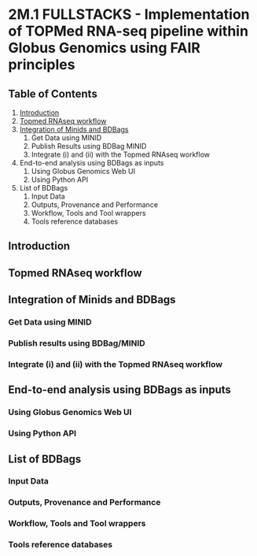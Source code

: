 # 2M.1 FULLSTACKS - Implementation of TOPMed RNA-seq pipeline within Globus Genomics using FAIR principles

## Table of Contents
1. [Introduction](introduction)
1. [Topmed RNAseq workflow](Topmed-RNAseq-workflow)
1. [Integration of Minids and BDBags](Integration-of-Minids-and-BDBags)
    1. Get Data using MINID
    1. Publish Results using BDBag MINID
    1. Integrate (i) and (ii) with the Topmed RNAseq workflow
4. End-to-end analysis using BDBags as inputs
    1. Using Globus Genomics Web UI
    1. Using Python API 
5. List of BDBags
    1. Input Data
    1. Outputs, Provenance and Performance
    1. Workflow, Tools and Tool wrappers
    1. Tools reference databases

## Introduction

## Topmed RNAseq workflow

## Integration of Minids and BDBags
### Get Data using MINID
### Publish results using BDBag/MINID
### Integrate (i) and (ii) with the Topmed RNAseq workflow

## End-to-end analysis using BDBags as inputs
### Using Globus Genomics Web UI
### Using Python API

## List of BDBags
### Input Data
### Outputs, Provenance and Performance
### Workflow, Tools and Tool wrappers
### Tools reference databases
